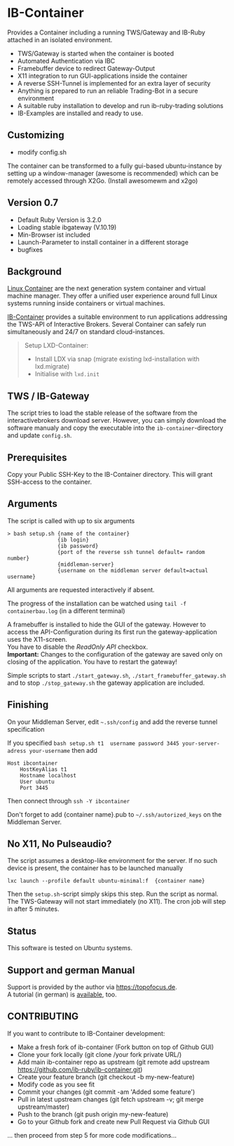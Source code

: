 # IB-Container

Provides a Container including a running TWS/Gateway  and IB-Ruby attached in an isolated environment. 

* TWS/Gateway is started when the container is booted
* Automated Authentication via IBC
* Framebuffer device to redirect Gateway-Output
* X11 integration to run GUI-applications inside the container
* A reverse SSH-Tunnel is implemented for an extra layer of security
* Anything is prepared to run an reliable Trading-Bot in a secure environment
* A suitable ruby installation to develop and run ib-ruby-trading solutions
* IB-Examples are installed and ready to use.

## Customizing
* modify config.sh

The container can be transformed to a fully gui-based ubuntu-instance by setting up a window-manager (awesome is recommended) which can be remotely accessed through X2Go. (Install awesomewm and x2go)

## Version 0.7

* Default Ruby Version is 3.2.0
* Loading stable ibgateway (V.10.19) 
* Min-Browser ist included 
* Launch-Parameter to install container in a different storage
* bugfixes

## Background

[Linux Container](https://linuxcontainers.org/)  are the next generation system container and virtual machine manager.
They offer a unified user experience around full Linux systems running inside containers or virtual machines.

[IB-Container](https://github.com/ib-ruby/ib-container) provides a suitable environment to run applications addressing 
the TWS-API of Interactive Brokers. Several Container can safely run simultaneously and 24/7 on standard cloud-instances. 

> Setup LXD-Container:
>  * Install LDX via snap  (migrate existing lxd-installation with lxd.migrate)
>  * Initialise with `lxd.init`

## TWS / IB-Gateway
The script tries to load the stable release of the software from the interactivebrokers download server. However, you can simply 
download the software manualy and copy the executable into the `ib-container`-directory and update `config.sh`.

## Prerequisites

Copy your Public SSH-Key to the IB-Container directory. This will grant SSH-access to the container.


## Arguments

The script is called with up to six arguments

```
> bash setup.sh {name of the container}  
                {ib login}
                {ib password}
                {port of the reverse ssh tunnel default= random number}
                {middleman-server}
                {username on the middleman server default=actual username}

```
All arguments are requested interactively if absent.

The progress of the installation can be watched using `tail -f containerbau.log`  (in a different terminal)

A framebuffer is installed to hide the GUI of the gateway. However to access the API-Configuration during its first run the gateway-application uses the X11-screen.  
You have to disable the _ReadOnly API_ checkbox.  
**Important:** Changes to the configuration of the gateway are saved only  on  closing of the application. You have to restart the gateway!


Simple scripts to start `./start_gateway.sh`, `./start_framebuffer_gateway.sh` and to stop `./stop_gateway.sh` the 
gateway application are included. 

## Finishing

On your Middleman Server, edit `~.ssh/config` and add the reverse tunnel specification

If you specified `bash setup.sh t1  username password 3445 your-server-adress your-username` then add
 
```
Host ibcontainer
    HostKeyAlias t1
    Hostname localhost
    User ubuntu
    Port 3445
``` 
Then connect through `ssh -Y ibcontainer`

Don't forget to add {container name}.pub to `~/.ssh/autorized_keys` on the Middleman Server. 

## No X11, No Pulseaudio?

The script assumes a desktop-like environment for the server. If no such device is present, the container has to be launched manually
```
lxc launch --profile default ubuntu-minimal:f  {container name}
```
Then the `setup.sh`-script simply skips this step. Run the script as normal. 
The TWS-Gateway will not start immediately (no X11). The cron job will step in after 5 minutes.

## Status

This  software is tested on Ubuntu systems. 


## Support and german Manual

Support is provided by the author via https://topofocus.de.  
A tutorial (in german) is [available](https://topofocus.de/blog/ib-container/), too.

## CONTRIBUTING

If you want to contribute to IB-Container development:

  *  Make a fresh fork of ib-container (Fork button on top of Github GUI)
  *  Clone your fork locally (git clone /your fork private URL/)
  *  Add main ib-container repo as upstream (git remote add upstream https://github.com/ib-ruby/ib-container.git)
  *  Create your feature branch (git checkout -b my-new-feature)
  *  Modify code as you see fit
  *  Commit your changes (git commit -am 'Added some feature')
  *  Pull in latest upstream changes (git fetch upstream -v; git merge upstream/master)
  *  Push to the branch (git push origin my-new-feature)
  *  Go to your Github fork and create new Pull Request via Github GUI

... then proceed from step 5 for more code modifications... 


